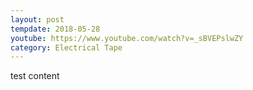 ```yaml
---
layout: post
tempdate: 2018-05-28
youtube: https://www.youtube.com/watch?v=_sBVEPslwZY
category: Electrical Tape
---
```

test content
